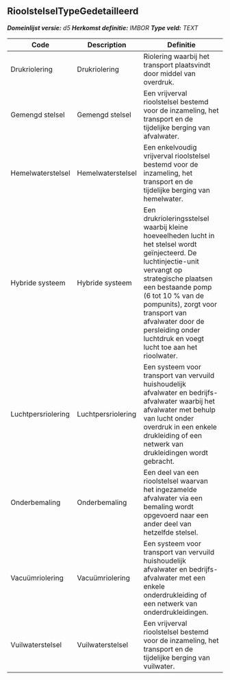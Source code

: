 ﻿## RioolstelselTypeGedetailleerd

*__Domeinlijst versie:__ d5*
*__Herkomst definitie:__ IMBOR*
*__Type veld:__ TEXT*

|__Code__ |__Description__ |__Definitie__	|
|	---	|	---	|   ---	| 
| Drukriolering | Drukriolering | Riolering waarbij het transport plaatsvindt door middel van overdruk. |
| Gemengd stelsel | Gemengd stelsel | Een vrijverval rioolstelsel bestemd voor de inzameling, het transport en de tijdelijke berging van afvalwater. |
| Hemelwaterstelsel | Hemelwaterstelsel | Een enkelvoudig vrijverval rioolstelsel bestemd voor de inzameling, het transport en de tijdelijke berging van hemelwater. |
| Hybride systeem | Hybride systeem | Een drukrioleringsstelsel waarbij kleine hoeveelheden lucht in het stelsel wordt geïnjecteerd. De luchtinjectie-unit vervangt op strategische plaatsen een bestaande pomp (6 tot 10 % van de pompunits), zorgt voor transport van afvalwater door de persleiding onder luchtdruk en voegt lucht toe aan het rioolwater. |
| Luchtpersriolering | Luchtpersriolering | Een systeem voor transport van vervuild huishoudelijk afvalwater en bedrijfs- afvalwater waarbij het afvalwater met behulp van lucht onder overdruk in een enkele drukleiding of een netwerk van drukleidingen wordt gebracht. |
| Onderbemaling | Onderbemaling | Een deel van een rioolstelsel waarvan het ingezamelde afvalwater via een bemaling wordt opgevoerd naar een ander deel van hetzelfde stelsel. |
| Vacuümriolering | Vacuümriolering | Een systeem voor transport van vervuild huishoudelijk afvalwater en bedrijfs- afvalwater met een enkele onderdrukleiding of een netwerk van onderdrukleidingen. |
| Vuilwaterstelsel | Vuilwaterstelsel | Een vrijverval rioolstelsel bestemd voor de inzameling, het transport en de tijdelijke berging van vuilwater. |
